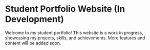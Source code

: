 # Student Portfolio Website (In Development)

Welcome to my student portfolio! This website is a work in progress, showcasing my projects, skills, and achievements. More features and content will be added soon.
